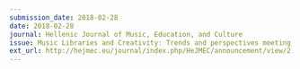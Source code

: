 ```yaml
---
submission_date: 2018-02-28
date: 2018-02-28
journal: Hellenic Journal of Music, Education, and Culture
issue: Music Libraries and Creativity: Trends and perspectives meeting Cultural and Tourism Industrye
ext_url: http://hejmec.eu/journal/index.php/HeJMEC/announcement/view/2
---
```

